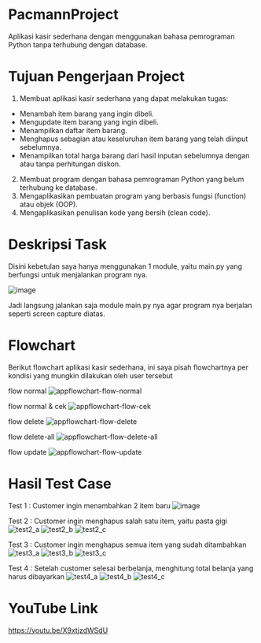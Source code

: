 # PacmannProject
Aplikasi kasir sederhana dengan menggunakan bahasa pemrograman Python tanpa terhubung dengan database.

# Tujuan Pengerjaan Project
  1. Membuat aplikasi kasir sederhana yang dapat melakukan tugas:
   - Menambah item barang yang ingin dibeli.
   - Mengupdate item barang yang ingin dibeli.
   - Menampilkan daftar item barang.
   - Menghapus sebagian atau keseluruhan item barang yang telah diinput sebelumnya.
   - Menampilkan total harga barang dari hasil inputan sebelumnya dengan atau tanpa perhitungan diskon.
  2. Membuat program dengan bahasa pemrograman Python yang belum terhubung ke database.
  3. Mengaplikasikan pembuatan program yang berbasis fungsi (function) atau objek (OOP).
  4. Mengaplikasikan penulisan kode yang bersih (clean code).
  
# Deskripsi Task
Disini kebetulan saya hanya menggunakan 1 module, yaitu main.py yang berfungsi untuk menjalankan program nya.

![image](https://user-images.githubusercontent.com/122892945/215348496-fcf00edb-a0d3-42ce-923d-204f0e7b09e4.png)

Jadi langsung jalankan saja module main.py nya agar program nya berjalan seperti screen capture diatas.

# Flowchart
Berikut flowchart aplikasi kasir sederhana, ini saya pisah flowchartnya per kondisi yang mungkin dilakukan oleh user tersebut

flow normal
![appflowchart-flow-normal](https://user-images.githubusercontent.com/122892945/217691469-9c5e7331-4fee-408b-8731-5395b3177356.jpg)

flow normal & cek
![appflowchart-flow-cek](https://user-images.githubusercontent.com/122892945/217691502-68bcd1a3-57ce-4143-bb15-a5b341cb1e2c.jpg)

flow delete
![appflowchart-flow-delete](https://user-images.githubusercontent.com/122892945/217691531-11b5056d-cd04-4d79-9d78-a3acf91061ba.jpg)

flow delete-all
![appflowchart-flow-delete-all](https://user-images.githubusercontent.com/122892945/217691562-dbc3e506-593f-41bc-a4ca-0b0e7e930e65.jpg)

flow update
![appflowchart-flow-update](https://user-images.githubusercontent.com/122892945/217691591-d2b035a7-5b4f-4f0a-ae55-7524293a64ae.jpg)

# Hasil Test Case
Test 1 :
Customer ingin menambahkan 2 item baru
![image](https://user-images.githubusercontent.com/122892945/215351842-d797002f-6131-458c-bc2e-fa1fb8fab04e.png)

Test 2 :
Customer ingin menghapus salah satu item, yaitu pasta gigi
![test2_a](https://user-images.githubusercontent.com/122892945/215352561-99873d8e-fb93-4bf2-b4ac-2cd3cc04a7f8.png)
![test2_b](https://user-images.githubusercontent.com/122892945/215352581-7dc4a927-7155-4ce8-8b56-9a4350929439.png)
![test2_c](https://user-images.githubusercontent.com/122892945/215352584-61a6f4b3-20b3-495d-b727-67ec5e9d7b78.png)

Test 3 :
Customer ingin menghapus semua item yang sudah ditambahkan
![test3_a](https://user-images.githubusercontent.com/122892945/215353046-f1842e57-c44a-442b-be4f-920e39464202.png)
![test3_b](https://user-images.githubusercontent.com/122892945/215353051-8804ae4e-dfe8-4edf-a286-66b9904ea19e.png)
![test3_c](https://user-images.githubusercontent.com/122892945/215353055-c452e68c-f7cc-45a7-8f9c-804ffc2d6ac7.png)

Test 4 :
Setelah customer selesai berbelanja, menghitung total belanja yang harus dibayarkan
![test4_a](https://user-images.githubusercontent.com/122892945/215353796-9ff1841b-d6fc-4f9a-ab0b-a163899c9caa.png)
![test4_b](https://user-images.githubusercontent.com/122892945/215353800-4a0a0912-d9e2-48b5-a08c-f52be887b6ea.png)
![test4_c](https://user-images.githubusercontent.com/122892945/215354133-7ecd5f8b-5ab7-4e92-82d0-942d095a46d7.png)

# YouTube Link
https://youtu.be/X9xtjzdWSdU



